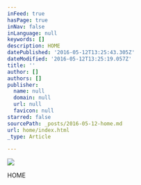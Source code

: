 ```yaml
---
inFeed: true
hasPage: true
inNav: false
inLanguage: null
keywords: []
description: HOME
datePublished: '2016-05-12T13:25:43.305Z'
dateModified: '2016-05-12T13:25:19.057Z'
title: ''
author: []
authors: []
publisher:
  name: null
  domain: null
  url: null
  favicon: null
starred: false
sourcePath: _posts/2016-05-12-home.md
url: home/index.html
_type: Article

---
```

![](https://the-grid-user-content.s3-us-west-2.amazonaws.com/90f54bc8-eeb3-4c81-983f-104e03215a53.jpg)

HOME